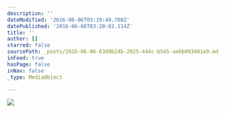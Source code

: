 ```yaml
---
description: ''
dateModified: '2016-06-06T03:19:49.708Z'
datePublished: '2016-06-06T03:20:02.114Z'
title: ''
author: []
starred: false
sourcePath: _posts/2016-06-06-63d9b24b-2025-444c-b545-aebb093491e9.md
inFeed: true
hasPage: false
inNav: false
_type: MediaObject

---
```

![](https://the-grid-user-content.s3-us-west-2.amazonaws.com/f6fa0c30-2c4f-4329-8698-f9157f703a8d.jpg)